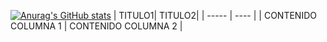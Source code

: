 [![Anurag's GitHub stats](https://github-readme-stats.vercel.app/api?username=gengisgutierrez)](https://github.com/anuraghazra/github-readme-stats)
| TITULO1| TITULO2|
| ----- | ---- |
| CONTENIDO COLUMNA 1 | CONTENIDO COLUMNA 2 |

